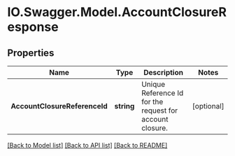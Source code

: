 # IO.Swagger.Model.AccountClosureResponse
## Properties

Name | Type | Description | Notes
------------ | ------------- | ------------- | -------------
**AccountClosureReferenceId** | **string** | Unique Reference Id for the request for account closure. | [optional] 

[[Back to Model list]](../README.md#documentation-for-models) [[Back to API list]](../README.md#documentation-for-api-endpoints) [[Back to README]](../README.md)

